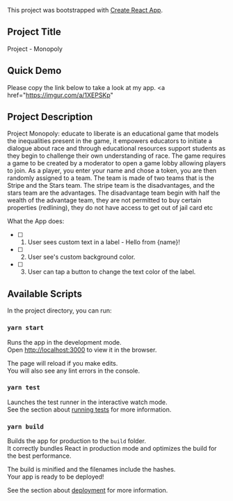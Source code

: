 This project was bootstrapped with [Create React App](https://github.com/facebook/create-react-app).

## Project Title
Project - Monopoly

## Quick Demo

Please copy the link below to take a look at my app.
<a href="https://imgur.com/a/1XEPSKp" </a>



## Project Description
Project Monopoly: educate to liberate is an educational game that models the inequalities present in the game, it empowers educators to initiate a dialogue about race and through educational resources support students as they begin to challenge their own understanding of race.
The game requires a game to be created by a moderator to open a game lobby allowing players to join. As a player, you enter your name and chose a token, you are then randomly assigned to a team. The team is made of two teams that is the Stripe and the Stars team. The stripe team is the disadvantages, and the stars team are the advantages. The disadvantage team begin with half the wealth of the advantage team, they are not permitted to buy certain properties (redlining), they do not have access to get out of jail card etc


What the App does:
- [ ] 1. User sees custom text in a label - Hello from {name}!
- [ ] 2. User see's custom background color.
- [ ] 3. User can tap a button to change the text color of the label.


## Available Scripts

In the project directory, you can run:

### `yarn start`

Runs the app in the development mode.<br />
Open [http://localhost:3000](http://localhost:3000) to view it in the browser.

The page will reload if you make edits.<br />
You will also see any lint errors in the console.

### `yarn test`

Launches the test runner in the interactive watch mode.<br />
See the section about [running tests](https://facebook.github.io/create-react-app/docs/running-tests) for more information.

### `yarn build`

Builds the app for production to the `build` folder.<br />
It correctly bundles React in production mode and optimizes the build for the best performance.

The build is minified and the filenames include the hashes.<br />
Your app is ready to be deployed!

See the section about [deployment](https://facebook.github.io/create-react-app/docs/deployment) for more information.

#
